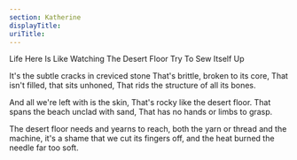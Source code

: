 ```yaml
---
section: Katherine
displayTitle:
uriTitle:
---
```


Life Here Is Like Watching The Desert Floor Try To Sew Itself Up

It's the subtle cracks in creviced stone
That's brittle, broken to its core,
That isn't filled, that sits unhoned,
That rids the structure of all its bones.

And all we're left with is the skin,
That's rocky like the desert floor.
That spans the beach unclad with sand,
That has no hands or limbs to grasp.

The desert floor needs and yearns to reach,
both the yarn or thread and the machine,
it's a shame that we cut its fingers off,
and the heat burned the needle far too soft.

